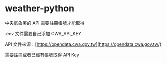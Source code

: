 # weather-python

中央氣象署的 API 需要註冊帳號才能取得

.env 文件需要自己添加 CWA_API_KEY

API 文件來源：[https://opendata.cwa.gov.tw](https://opendata.cwa.gov.tw/)

需要註冊或者已經有帳號取得 API Key

